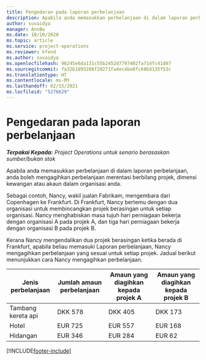 ```yaml
---
title: Pengedaran pada laporan perbelanjaan
description: Apabila anda memasukkan perbelanjaan di dalam laporan perbelanjaan, anda boleh mengagih perbelanjaan merentasi berbilang projek, entiti yang sah atau akaun dalam organisasi anda.
author: suvaidya
manager: AnnBe
ms.date: 10/10/2020
ms.topic: article
ms.service: project-operations
ms.reviewer: kfend
ms.author: suvaidya
ms.openlocfilehash: 96245e6da131c55b2452d7797402fa714fc41d07
ms.sourcegitcommit: fa32b1893286f20271fa4ec4be8fc68bd135f53c
ms.translationtype: HT
ms.contentlocale: ms-MY
ms.lasthandoff: 02/15/2021
ms.locfileid: "5276629"
---
```

# <a name="distributions-on-an-expense-report"></a>Pengedaran pada laporan perbelanjaan

_**Terpakai Kepada:** Project Operations untuk senario berasaskan sumber/bukan stok_

Apabila anda memasukkan perbelanjaan di dalam laporan perbelanjaan, anda boleh mengagihkan perbelanjaan merentasi berbilang projek, dimensi kewangan atau akaun dalam organisasi anda.

Sebagai contoh, Nancy, wakil jualan Fabrikam, mengembara dari Copenhagen ke Frankfurt. Di Frankfurt, Nancy bertemu dengan dua organisasi untuk membincangkan projek berasingan untuk setiap organisasi. Nancy menghabiskan masa tujuh hari perniagaan bekerja dengan organisasi A pada projek A, dan tiga hari perniagaan bekerja dengan organisasi B pada projek B.

Kerana Nancy mengendalikan dua projek berasingan ketika berada di Frankfurt, apabila beliau memasuki Laporan perbelanjaan, Nancy mengagihkan perbelanjaan yang sesuai untuk setiap projek. Jadual berikut menunjukkan cara Nancy mengagihkan perbelanjaan.

| Jenis perbelanjaan | Jumlah amaun perbelanjaan | Amaun yang diagihkan kepada projek A | Amaun yang diagihkan kepada projek B |
|--------------|----------------------|---------------------------------|---------------------------------|
| Tambang kereta api   | DKK 578              | DKK 405                         | DKK 173                         |
| Hotel        | EUR 725              | EUR 557                         | EUR 168                         |
| Hidangan        | EUR 346              | EUR 284                         | EUR 62                          |


[!INCLUDE[footer-include](../includes/footer-banner.md)]